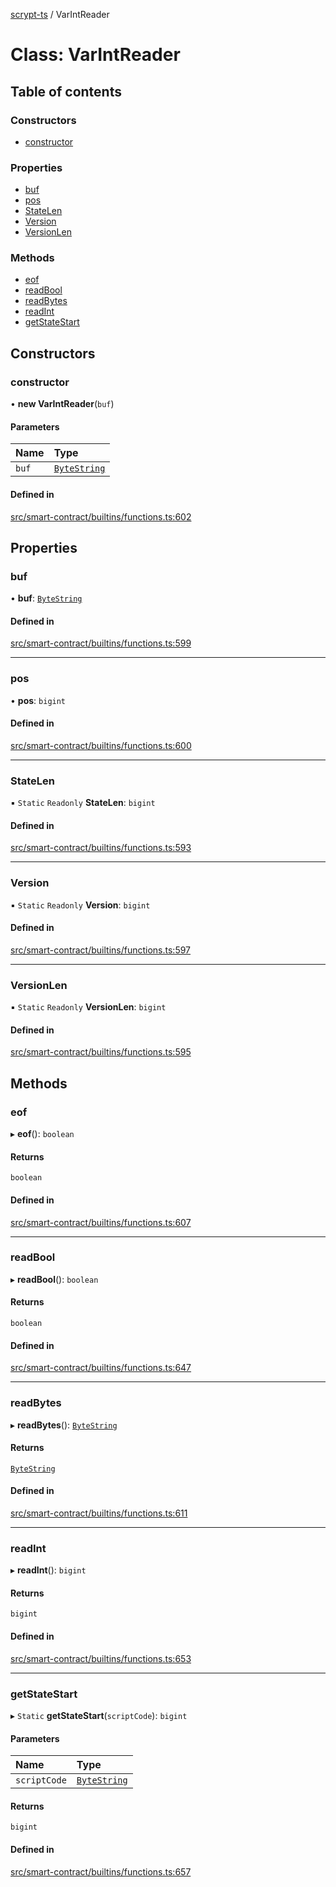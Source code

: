 [scrypt-ts](../README.md) / VarIntReader

# Class: VarIntReader

## Table of contents

### Constructors

- [constructor](VarIntReader.md#constructor)

### Properties

- [buf](VarIntReader.md#buf)
- [pos](VarIntReader.md#pos)
- [StateLen](VarIntReader.md#statelen)
- [Version](VarIntReader.md#version)
- [VersionLen](VarIntReader.md#versionlen)

### Methods

- [eof](VarIntReader.md#eof)
- [readBool](VarIntReader.md#readbool)
- [readBytes](VarIntReader.md#readbytes)
- [readInt](VarIntReader.md#readint)
- [getStateStart](VarIntReader.md#getstatestart)

## Constructors

### constructor

• **new VarIntReader**(`buf`)

#### Parameters

| Name | Type |
| :------ | :------ |
| `buf` | [`ByteString`](../README.md#bytestring) |

#### Defined in

[src/smart-contract/builtins/functions.ts:602](https://github.com/sCrypt-Inc/scrypt-ts/blob/d43e8cc/src/smart-contract/builtins/functions.ts#L602)

## Properties

### buf

• **buf**: [`ByteString`](../README.md#bytestring)

#### Defined in

[src/smart-contract/builtins/functions.ts:599](https://github.com/sCrypt-Inc/scrypt-ts/blob/d43e8cc/src/smart-contract/builtins/functions.ts#L599)

___

### pos

• **pos**: `bigint`

#### Defined in

[src/smart-contract/builtins/functions.ts:600](https://github.com/sCrypt-Inc/scrypt-ts/blob/d43e8cc/src/smart-contract/builtins/functions.ts#L600)

___

### StateLen

▪ `Static` `Readonly` **StateLen**: `bigint`

#### Defined in

[src/smart-contract/builtins/functions.ts:593](https://github.com/sCrypt-Inc/scrypt-ts/blob/d43e8cc/src/smart-contract/builtins/functions.ts#L593)

___

### Version

▪ `Static` `Readonly` **Version**: `bigint`

#### Defined in

[src/smart-contract/builtins/functions.ts:597](https://github.com/sCrypt-Inc/scrypt-ts/blob/d43e8cc/src/smart-contract/builtins/functions.ts#L597)

___

### VersionLen

▪ `Static` `Readonly` **VersionLen**: `bigint`

#### Defined in

[src/smart-contract/builtins/functions.ts:595](https://github.com/sCrypt-Inc/scrypt-ts/blob/d43e8cc/src/smart-contract/builtins/functions.ts#L595)

## Methods

### eof

▸ **eof**(): `boolean`

#### Returns

`boolean`

#### Defined in

[src/smart-contract/builtins/functions.ts:607](https://github.com/sCrypt-Inc/scrypt-ts/blob/d43e8cc/src/smart-contract/builtins/functions.ts#L607)

___

### readBool

▸ **readBool**(): `boolean`

#### Returns

`boolean`

#### Defined in

[src/smart-contract/builtins/functions.ts:647](https://github.com/sCrypt-Inc/scrypt-ts/blob/d43e8cc/src/smart-contract/builtins/functions.ts#L647)

___

### readBytes

▸ **readBytes**(): [`ByteString`](../README.md#bytestring)

#### Returns

[`ByteString`](../README.md#bytestring)

#### Defined in

[src/smart-contract/builtins/functions.ts:611](https://github.com/sCrypt-Inc/scrypt-ts/blob/d43e8cc/src/smart-contract/builtins/functions.ts#L611)

___

### readInt

▸ **readInt**(): `bigint`

#### Returns

`bigint`

#### Defined in

[src/smart-contract/builtins/functions.ts:653](https://github.com/sCrypt-Inc/scrypt-ts/blob/d43e8cc/src/smart-contract/builtins/functions.ts#L653)

___

### getStateStart

▸ `Static` **getStateStart**(`scriptCode`): `bigint`

#### Parameters

| Name | Type |
| :------ | :------ |
| `scriptCode` | [`ByteString`](../README.md#bytestring) |

#### Returns

`bigint`

#### Defined in

[src/smart-contract/builtins/functions.ts:657](https://github.com/sCrypt-Inc/scrypt-ts/blob/d43e8cc/src/smart-contract/builtins/functions.ts#L657)
